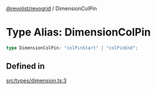 [@revolist/revogrid](README.md) / DimensionColPin

# Type Alias: DimensionColPin

```ts
type DimensionColPin: "colPinStart" | "colPinEnd";
```

## Defined in

[src/types/dimension.ts:3](https://github.com/revolist/revogrid/blob/7e29dfb64300e0258d5855b03e9cff9116f6c377/src/types/dimension.ts#L3)
